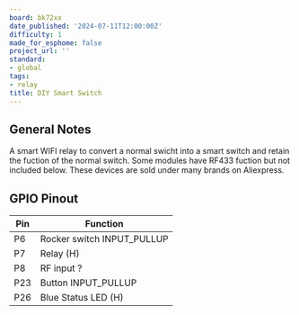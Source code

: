 ```yaml
---
board: bk72xx
date_published: '2024-07-11T12:00:00Z'
difficulty: 1
made_for_esphome: false
project_url: ''
standard:
- global
tags:
- relay
title: DIY Smart Switch
---
```


## General Notes

A smart WIFI relay to convert a normal swicht into a smart switch and retain the fuction of the normal switch.
Some modules have RF433 fuction but not included below.
These devices are sold under many brands on Aliexpress.

## GPIO Pinout

| Pin    | Function                   |
| ------ | -------------------------- |
| P6     | Rocker switch INPUT_PULLUP |
| P7     | Relay (H)                  |
| P8     | RF input ?                 |
| P23    | Button INPUT_PULLUP        |
| P26    | Blue Status LED (H)        |